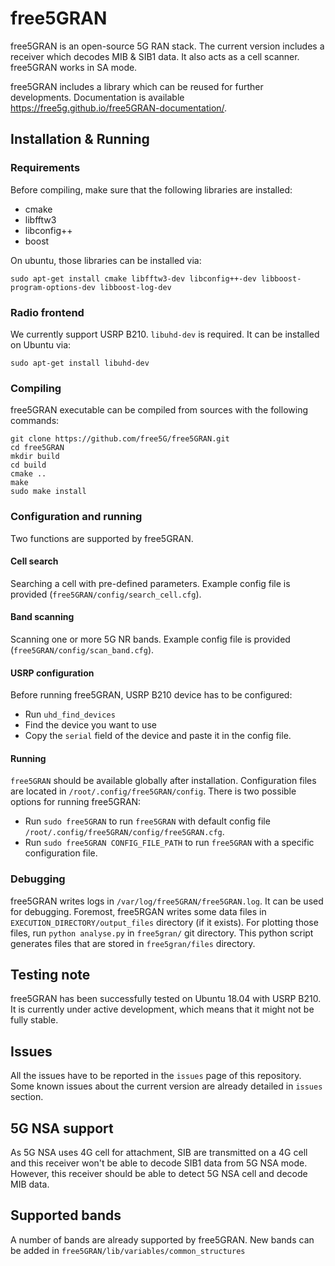 # free5GRAN

free5GRAN is an open-source 5G RAN stack. The current version includes a receiver which decodes MIB & SIB1 data. It also acts as a cell scanner. free5GRAN works in SA mode.

free5GRAN includes a library which can be reused for further developments. Documentation is available https://free5g.github.io/free5GRAN-documentation/.

## Installation & Running

### Requirements
Before compiling, make sure that the following libraries are installed:
* cmake
* libfftw3
* libconfig++
* boost

On ubuntu, those libraries can be installed via:
```
sudo apt-get install cmake libfftw3-dev libconfig++-dev libboost-program-options-dev libboost-log-dev
```

### Radio frontend

We currently support USRP B210. `libuhd-dev` is required. It can be installed on Ubuntu via:
```
sudo apt-get install libuhd-dev
```

### Compiling

free5GRAN executable can be compiled from sources with the following commands:
```
git clone https://github.com/free5G/free5GRAN.git
cd free5GRAN
mkdir build
cd build
cmake ..
make
sudo make install
```

### Configuration and running

Two functions are supported by free5GRAN.

#### Cell search
Searching a cell with pre-defined parameters. Example config file is provided (`free5GRAN/config/search_cell.cfg`).

#### Band scanning
Scanning one or more 5G NR bands. Example config file is provided (`free5GRAN/config/scan_band.cfg`).

#### USRP configuration
Before running free5GRAN, USRP B210 device has to be configured:
* Run `uhd_find_devices`
* Find the device you want to use
* Copy the `serial` field of the device and paste it in the config file.


#### Running

`free5GRAN` should be available globally after installation. Configuration files are located in `/root/.config/free5GRAN/config`. There is two possible options for running free5GRAN:
* Run `sudo free5GRAN` to run `free5GRAN` with default config file `/root/.config/free5GRAN/config/free5GRAN.cfg`.
* Run `sudo free5GRAN CONFIG_FILE_PATH` to run `free5GRAN` with a specific configuration file.

### Debugging

free5GRAN writes logs in `/var/log/free5GRAN/free5GRAN.log`. It can be used for debugging. Foremost, free5RGAN writes some data files in `EXECUTION_DIRECTORY/output_files` directory (if it exists). For plotting those files, run `python analyse.py` in `free5gran/` git directory. This python script generates files that are stored in `free5gran/files` directory.

## Testing note 

free5GRAN has been successfully tested on Ubuntu 18.04 with USRP B210. It is currently under active development, which means that it might not be fully stable. 

## Issues

All the issues have to be reported in the `issues` page of this repository. Some known issues about the current version are already detailed in `issues` section.

## 5G NSA support

As 5G NSA uses 4G cell for attachment, SIB are transmitted on a 4G cell and this receiver won't be able to decode SIB1 data from 5G NSA mode. However, this receiver should be able to detect 5G NSA cell and decode MIB data.

## Supported bands

A number of bands are already supported by free5GRAN. New bands can be added in `free5GRAN/lib/variables/common_structures`

